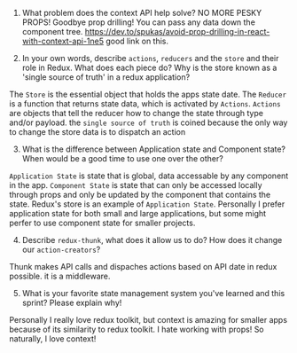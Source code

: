 1. What problem does the context API help solve?
NO MORE PESKY PROPS! Goodbye prop drilling! You can pass any data down the component tree.
https://dev.to/spukas/avoid-prop-drilling-in-react-with-context-api-1ne5
good link on this.


2. In your own words, describe `actions`, `reducers` and the `store` and their role in Redux. What does each piece do? Why is the store known as a 'single source of truth' in a redux application?

The `Store` is the essential object that holds the apps state date. The `Reducer` is a function that returns state data, which is activated by `Actions`. `Actions` are objects that tell the reducer how to change the state through type and/or payload. the `single source of truth` is coined because the only way to change the store data is to dispatch an action

3. What is the difference between Application state and Component state? When would be a good time to use one over the other?

`Application State` is state that is global, data accessable by any component in the app. `Component State` is state that can only be accessed locally through props and only be updated by the component that contains the state. Redux's store is an example of `Application State`. Personally I prefer application state for both small and large applications, but some might perfer to use component state for smaller projects.

4. Describe `redux-thunk`, what does it allow us to do? How does it change our `action-creators`?

Thunk makes API calls and dispaches actions based on API date in redux possible. it is a middleware.

5. What is your favorite state management system you've learned and this sprint? Please explain why!

Personally I really love redux toolkit, but context is amazing for smaller apps because of its similarity to redux toolkit. I hate working with props! So naturally, I love context!
